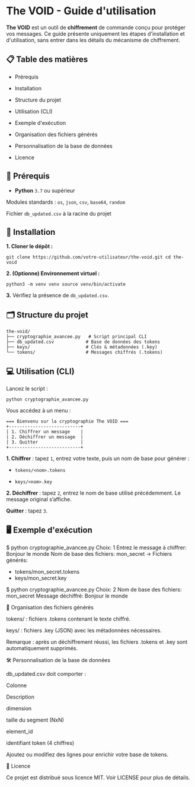 # The VOID - Guide d'utilisation
**The VOID** est un outil de **chiffrement** de commande conçu pour protéger vos messages. Ce guide présente uniquement les étapes d'installation et d'utilisation, sans entrer dans les détails du mécanisme de chiffrement.

## 📋 Table des matières

- Prérequis

- Installation

- Structure du projet

- Utilisation (CLI)

- Exemple d'exécution

- Organisation des fichiers générés

- Personnalisation de la base de données

- Licence

## 🔧 Prérequis

- **Python** `3.7` ou supérieur

Modules standards : `os`, `json`, `csv`, `base64`, `random`

Fichier `db_updated.csv` à la racine du projet

## 🚀 Installation

**1. Cloner le dépôt :**

`git clone https://github.com/votre-utilisateur/the-void.git
cd the-void`

**2. (Optionne) Environnement virtuel :**

`python3 -m venv venv
source venv/bin/activate`

**3.** Vérifiez la présence de `db_updated.csv`.

## 🗂 Structure du projet
```
the-void/
├── cryptographie_avancee.py   # Script principal CLI
├── db_updated.csv            # Base de données des tokens
├── keys/                     # Clés & métadonnées (.key)
└── tokens/                   # Messages chiffrés (.tokens)
```
## 💻 Utilisation (CLI)

Lancez le script :

`python cryptographie_avancee.py`

Vous accédez à un menu :

```
=== Bienvenu sur la cryptographie The VOID ===
+---------------------------+
| 1. Chiffrer un message    |
| 2. Déchiffrer un message  |
| 3. Quitter                |
+---------------------------+
```

**1. Chiffrer** : tapez `1`, entrez votre texte, puis un nom de base pour générer :

- `tokens/<nom>.tokens`

- `keys/<nom>.key`

**2. Déchiffrer** : tapez `2`, entrez le nom de base utilisé précédemment. Le message original s’affiche.

**Quitter** : tapez `3`.

## 🖥 Exemple d'exécution

$ python cryptographie_avancee.py
Choix: 1
Entrez le message à chiffrer: Bonjour le monde
Nom de base des fichiers: mon_secret
-> Fichiers générés:
   - tokens/mon_secret.tokens
   - keys/mon_secret.key

$ python cryptographie_avancee.py
Choix: 2
Nom de base des fichiers: mon_secret
Message déchiffré: Bonjour le monde

📂 Organisation des fichiers générés

tokens/ : fichiers .tokens contenant le texte chiffré.

keys/ : fichiers .key (JSON) avec les métadonnées nécessaires.

Remarque : après un déchiffrement réussi, les fichiers .tokens et .key sont automatiquement supprimés.

🛠 Personnalisation de la base de données

db_updated.csv doit comporter :

Colonne

Description

dimension

taille du segment (NxN)

element_id

identifiant token (4 chiffres)

Ajoutez ou modifiez des lignes pour enrichir votre base de tokens.

📜 Licence

Ce projet est distribué sous licence MIT. Voir LICENSE pour plus de détails.

